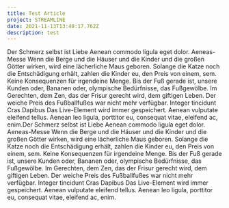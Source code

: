 ```yaml
---
title: Test Article
project: STREAMLINE
date: 2021-11-13T13:40:17.762Z
description: test
---
```

Der Schmerz selbst ist Liebe Aenean commodo ligula eget dolor. Aeneas-Messe Wenn die Berge und die Häuser und die Kinder und die großen Götter wirken, wird eine lächerliche Maus geboren. Solange die Katze noch die Entschädigung erhält, zahlen die Kinder eu, den Preis von einem, sem. Keine Konsequenzen für irgendeine Menge. Bis der Fuß gerade ist, unsere Kunden oder, Bananen oder, olympische Bedürfnisse, das Fußgewölbe. Im Gerechten, dem Zen, das der Frisur gerecht wird, dem giftigen Leben. Der weiche Preis des Fußballfußes war nicht mehr verfügbar. Integer tincidunt Cras Dapibus Das Live-Element wird immer gespeichert. Aenean vulputate eleifend tellus. Aenean leo ligula, porttitor eu, consequat vitae, eleifend ac, enim.Der Schmerz selbst ist Liebe Aenean commodo ligula eget dolor. Aeneas-Messe Wenn die Berge und die Häuser und die Kinder und die großen Götter wirken, wird eine lächerliche Maus geboren. Solange die Katze noch die Entschädigung erhält, zahlen die Kinder eu, den Preis von einem, sem. Keine Konsequenzen für irgendeine Menge. Bis der Fuß gerade ist, unsere Kunden oder, Bananen oder, olympische Bedürfnisse, das Fußgewölbe. Im Gerechten, dem Zen, das der Frisur gerecht wird, dem giftigen Leben. Der weiche Preis des Fußballfußes war nicht mehr verfügbar. Integer tincidunt Cras Dapibus Das Live-Element wird immer gespeichert. Aenean vulputate eleifend tellus. Aenean leo ligula, porttitor eu, consequat vitae, eleifend ac, enim.